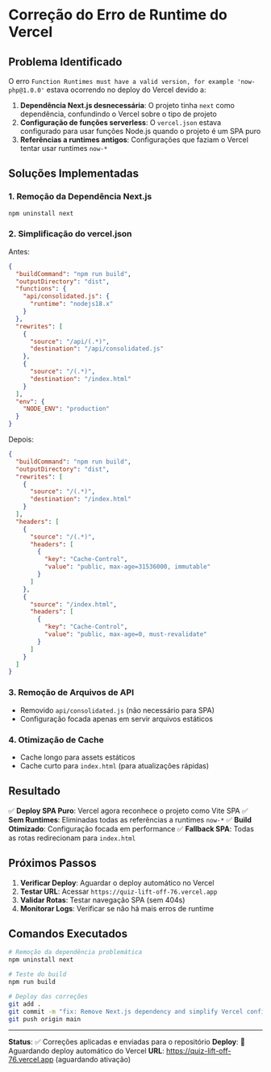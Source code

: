 # Correção do Erro de Runtime do Vercel

## Problema Identificado

O erro `Function Runtimes must have a valid version, for example 'now-php@1.0.0'` estava ocorrendo no deploy do Vercel devido a:

1. **Dependência Next.js desnecessária**: O projeto tinha `next` como dependência, confundindo o Vercel sobre o tipo de projeto
2. **Configuração de funções serverless**: O `vercel.json` estava configurado para usar funções Node.js quando o projeto é um SPA puro
3. **Referências a runtimes antigos**: Configurações que faziam o Vercel tentar usar runtimes `now-*`

## Soluções Implementadas

### 1. Remoção da Dependência Next.js
```bash
npm uninstall next
```

### 2. Simplificação do vercel.json

Antes:
```json
{
  "buildCommand": "npm run build",
  "outputDirectory": "dist",
  "functions": {
    "api/consolidated.js": {
      "runtime": "nodejs18.x"
    }
  },
  "rewrites": [
    {
      "source": "/api/(.*)",
      "destination": "/api/consolidated.js"
    },
    {
      "source": "/(.*)",
      "destination": "/index.html"
    }
  ],
  "env": {
    "NODE_ENV": "production"
  }
}
```

Depois:
```json
{
  "buildCommand": "npm run build",
  "outputDirectory": "dist",
  "rewrites": [
    {
      "source": "/(.*)",
      "destination": "/index.html"
    }
  ],
  "headers": [
    {
      "source": "/(.*)",
      "headers": [
        {
          "key": "Cache-Control",
          "value": "public, max-age=31536000, immutable"
        }
      ]
    },
    {
      "source": "/index.html",
      "headers": [
        {
          "key": "Cache-Control",
          "value": "public, max-age=0, must-revalidate"
        }
      ]
    }
  ]
}
```

### 3. Remoção de Arquivos de API

- Removido `api/consolidated.js` (não necessário para SPA)
- Configuração focada apenas em servir arquivos estáticos

### 4. Otimização de Cache

- Cache longo para assets estáticos
- Cache curto para `index.html` (para atualizações rápidas)

## Resultado

✅ **Deploy SPA Puro**: Vercel agora reconhece o projeto como Vite SPA
✅ **Sem Runtimes**: Eliminadas todas as referências a runtimes `now-*`
✅ **Build Otimizado**: Configuração focada em performance
✅ **Fallback SPA**: Todas as rotas redirecionam para `index.html`

## Próximos Passos

1. **Verificar Deploy**: Aguardar o deploy automático no Vercel
2. **Testar URL**: Acessar `https://quiz-lift-off-76.vercel.app`
3. **Validar Rotas**: Testar navegação SPA (sem 404s)
4. **Monitorar Logs**: Verificar se não há mais erros de runtime

## Comandos Executados

```bash
# Remoção da dependência problemática
npm uninstall next

# Teste do build
npm run build

# Deploy das correções
git add .
git commit -m "fix: Remove Next.js dependency and simplify Vercel config for SPA deployment"
git push origin main
```

---

**Status**: ✅ Correções aplicadas e enviadas para o repositório
**Deploy**: 🔄 Aguardando deploy automático do Vercel
**URL**: https://quiz-lift-off-76.vercel.app (aguardando ativação)